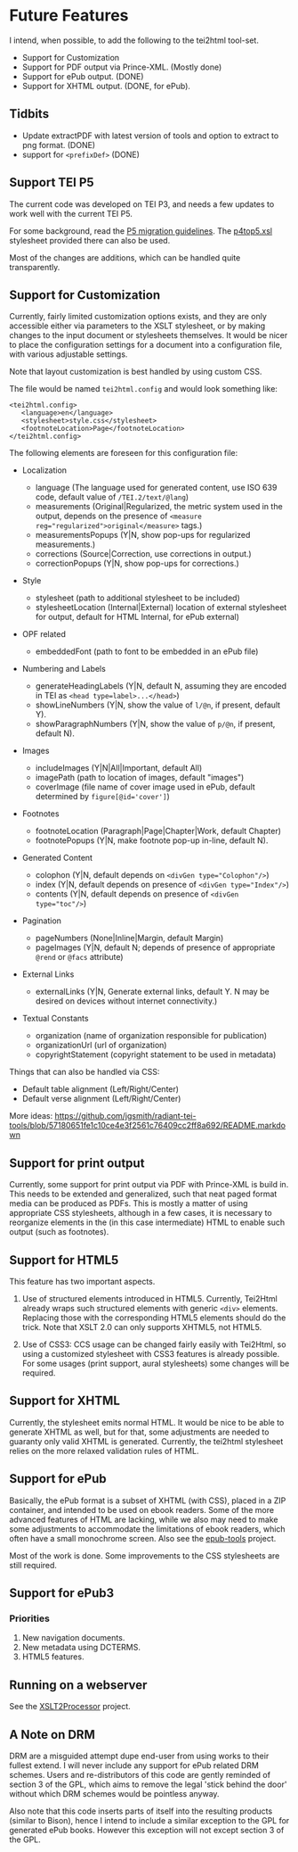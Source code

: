 # Future Features #

I intend, when possible, to add the following to the tei2html tool-set.

  * Support for Customization
  * Support for PDF output via Prince-XML. (Mostly done)
  * Support for ePub output. (DONE)
  * Support for XHTML output. (DONE, for ePub).

## Tidbits ##

* Update extractPDF with latest version of tools and option to extract to png format. (DONE)
* support for `<prefixDef>` (DONE)

## Support TEI P5 ##

The current code was developed on TEI P3, and needs a few updates to work well with the current TEI P5.

For some background, read the [P5 migration guidelines](http://www.tei-c.org/Guidelines/P5/migrate.xml). The [p4top5.xsl](http://www.tei-c.org/Guidelines/P5/p4top5.xsl) stylesheet provided there can also be used.

Most of the changes are additions, which can be handled quite transparently.

## Support for Customization ##

Currently, fairly limited customization options exists, and they are only accessible either via parameters to the XSLT stylesheet, or by making changes to the input document or stylesheets themselves. It would be nicer to place the configuration settings for a document into a configuration file, with various adjustable settings.

Note that layout customization is best handled by using custom CSS.

The file would be named `tei2html.config` and would look something like:

```
<tei2html.config>
   <language>en</language>     
   <stylesheet>style.css</stylesheet>         
   <footnoteLocation>Page</footnoteLocation>
</tei2html.config>
```

The following elements are foreseen for this configuration file:

  * Localization
    * language (The language used for generated content, use ISO 639 code, default value of `/TEI.2/text/@lang`)
    * measurements (Original|Regularized, the metric system used in the output, depends on the presence of `<measure reg="regularized">original</measure>` tags.)
    * measurementsPopups (Y|N, show pop-ups for regularized measurements.)
    * corrections (Source|Correction, use corrections in output.)
    * correctionPopups (Y|N, show pop-ups for corrections.)

  * Style
    * stylesheet (path to additional stylesheet to be included)
    * stylesheetLocation (Internal|External) location of external stylesheet for output, default for HTML Internal, for ePub external)

  * OPF related
    * embeddedFont (path to font to be embedded in an ePub file)

  * Numbering and Labels
    * generateHeadingLabels (Y|N, default N, assuming they are encoded in TEI as `<head type=label>...</head>`)
    * showLineNumbers (Y|N, show the value of `l/@n`, if present, default Y).
    * showParagraphNumbers (Y|N, show the value of `p/@n`, if present, default N).

  * Images
    * includeImages (Y|N|All|Important, default All)
    * imagePath (path to location of images, default "images")
    * coverImage (file name of cover image used in ePub, default determined by `figure[@id='cover']`)

  * Footnotes
    * footnoteLocation (Paragraph|Page|Chapter|Work, default Chapter)
    * footnotePopups (Y|N, make footnote pop-up in-line, default N).

  * Generated Content
    * colophon (Y|N, default depends on `<divGen type="Colophon"/>`)
    * index (Y|N, default depends on presence of `<divGen type="Index"/>`)
    * contents (Y|N, default depends on presence of `<divGen type="toc"/>`)

  * Pagination
    * pageNumbers (None|Inline|Margin, default Margin)
    * pageImages (Y|N, default N; depends of presence of appropriate `@rend` or `@facs` attribute)

  * External Links
    * externalLinks (Y|N, Generate external links, default Y. N may be desired on devices without internet connectivity.)

  * Textual Constants
    * organization (name of organization responsible for publication)
    * organizationUrl (url of organization)
    * copyrightStatement (copyright statement to be used in metadata)

Things that can also be handled via CSS:

  * Default table alignment (Left/Right/Center)
  * Default verse alignment (Left/Right/Center)

More ideas: https://github.com/jgsmith/radiant-tei-tools/blob/57180651fe1c10ce4e3f2561c76409cc2ff8a692/README.markdown

## Support for print output ##

Currently, some support for print output via PDF with Prince-XML is build in. This needs to be extended and generalized, such that neat paged format media can be produced as PDFs. This is mostly a matter of using appropriate CSS stylesheets, although in a few cases, it is necessary to reorganize elements in the (in this case intermediate) HTML to enable such output (such as footnotes).


## Support for HTML5 ##

This feature has two important aspects.

1. Use of structured elements introduced in HTML5. Currently, Tei2Html already wraps such structured elements with generic `<div>` elements. Replacing those with the corresponding HTML5 elements should do the trick. Note that XSLT 2.0 can only supports XHTML5, not HTML5.

2. Use of CSS3: CCS usage can be changed fairly easily with Tei2Html, so using a customized stylesheet with CSS3 features is already possible. For some usages (print support, aural stylesheets) some changes will be required.


## Support for XHTML ##

Currently, the stylesheet emits normal HTML. It would be nice to be able to generate XHTML as well, but for that, some adjustments are needed to guaranty only valid XHTML is generated. Currently, the tei2html stylesheet relies on the more relaxed validation rules of HTML.


## Support for ePub ##

Basically, the ePub format is a subset of XHTML (with CSS), placed in a ZIP container, and intended to be used on ebook readers. Some of the more advanced features of HTML are lacking, while we also may need to make some adjustments to accommodate the limitations of ebook readers, which often have a small monochrome screen. Also see the [epub-tools](http://code.google.com/p/epub-tools/) project.

Most of the work is done. Some improvements to the CSS stylesheets are still required.


## Support for ePub3 ##

### Priorities ###

  1. New navigation documents.
  1. New metadata using DCTERMS.
  1. HTML5 features.

## Running on a webserver ##

See the [XSLT2Processor](http://sourceforge.net/projects/xslt2processor/) project.

## A Note on DRM ##

DRM are a misguided attempt dupe end-user from using works to their fullest extend.
I will never include any support for ePub related DRM schemes. Users and re-distributors of this code are gently reminded of section 3 of the GPL, which aims to remove the legal 'stick behind the door' without which DRM schemes would be pointless anyway.

Also note that this code inserts parts of itself into the resulting products (similar to Bison), hence I intend to include a similar exception to the GPL for generated ePub books. However this exception will not except section 3 of the GPL.
